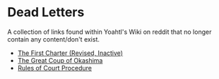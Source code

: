 # Dead Letters

A collection of links found within Yoahtl's Wiki on reddit that no longer contain any content/don't exist.

- [The First Charter (Revised, Inactive)](https://www.reddit.com/r/CivYoahtl/wiki/council/charter/first_charter/)
- [The Great Coup of Okashima](https://www.reddit.com/r/CivYoahtl/wiki/laws#wiki_.287rnh.29_the_great_coup_of_okashima=)
- [Rules of Court Procedure](https://drive.google.com/file/d/1cYiYVHAeP6hj3DMdXAwflmoOcXhn4b2Z/view)
